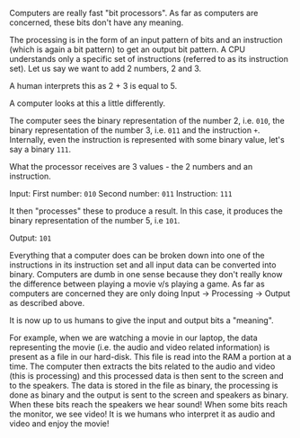 Computers are really fast "bit processors". As far as computers are concerned, these bits don't have any meaning.

The processing is in the form of an input pattern of bits and an instruction (which is again a bit pattern) to get an output bit pattern. A CPU understands only a specific set of instructions (referred to as its instruction set). Let us say we want to add 2 numbers, 2 and 3.

A human interprets this as 2 + 3 is equal to 5.

A computer looks at this a little differently.

The computer sees the binary representation of the number 2, i.e. `010`, the binary representation of the number 3, i.e. `011` and the instruction `+`. Internally, even the instruction is represented with some binary value, let's say a binary `111`.

What the processor receives are 3 values - the 2 numbers and an instruction.

Input: First number: `010` Second number: `011` Instruction: `111`

It then "processes" these to produce a result. In this case, it produces the binary representation of the number 5, i.e `101`.

Output: `101`

Everything that a computer does can be broken down into one of the instructions in its instruction set and all input data can be converted into binary. Computers are dumb in one sense because they don't really know the difference between playing a movie v/s playing a game. As far as computers are concerned they are only doing Input -> Processing -> Output as described above.

It is now up to us humans to give the input and output bits a "meaning".

For example, when we are watching a movie in our laptop, the data representing the movie (i.e. the audio and video related information) is present as a file in our hard-disk. This file is read into the RAM a portion at a time. The computer then extracts the bits related to the audio and video (this is processing) and this processed data is then sent to the screen and to the speakers. The data is stored in the file as binary, the processing is done as binary and the output is sent to the screen and speakers as binary. When these bits reach the speakers we hear sound! When some bits reach the monitor, we see video! It is we humans who interpret it as audio and video and enjoy the movie!